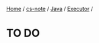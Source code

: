 [Home](https://mengxianbin.github.io) /
[cs-note](https://mengxianbin.github.io/cs-note) /
[Java](https://mengxianbin.github.io/cs-note/content/java) /
[Executor](https://mengxianbin.github.io/cs-note/content/java/executor) /

# TO DO

